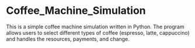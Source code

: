 # Coffee_Machine_Simulation
This is a simple coffee machine simulation written in Python. The program allows users to select different types of coffee (espresso, latte, cappuccino) and handles the resources, payments, and change.
